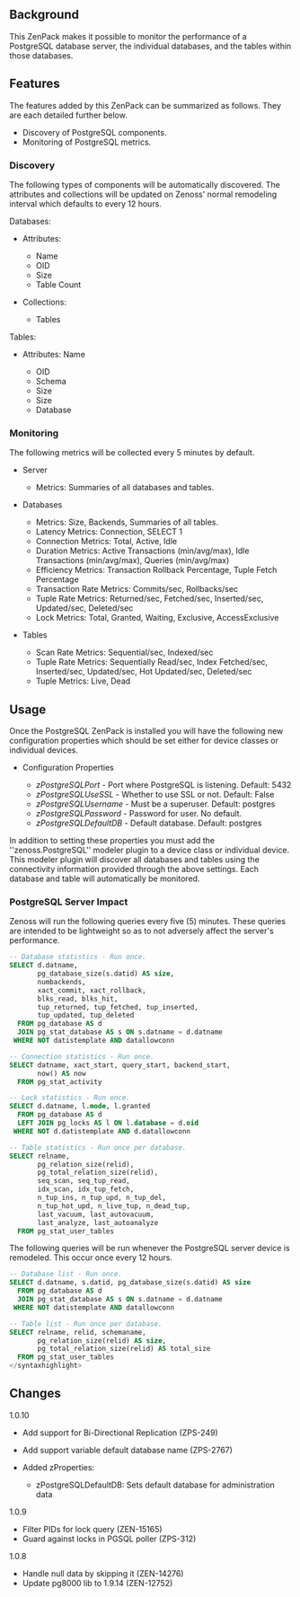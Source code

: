 Background
-------------

This ZenPack makes it possible to monitor the performance of a PostgreSQL
database server, the individual databases, and the tables within those
databases.

Features
----------------

The features added by this ZenPack can be summarized as follows. They are each
detailed further below.

- Discovery of PostgreSQL components.
- Monitoring of PostgreSQL metrics.

### Discovery

The following types of components will be automatically discovered. The
attributes and collections will be updated on Zenoss' normal remodeling
interval which defaults to every 12 hours.

Databases:

*   Attributes:

    - Name
    - OID
    - Size
    - Table Count

*   Collections:

    - Tables

Tables:

*   Attributes: Name

    - OID
    - Schema
    - Size
    - Size
    - Database

### Monitoring

The following metrics will be collected every 5 minutes by default.

*    Server

     - Metrics: Summaries of all databases and tables.

*    Databases

     - Metrics: Size, Backends, Summaries of all tables.
     - Latency Metrics: Connection, SELECT 1
     - Connection Metrics: Total, Active, Idle
     - Duration Metrics: Active Transactions (min/avg/max), Idle Transactions (min/avg/max), Queries (min/avg/max)
     - Efficiency Metrics: Transaction Rollback Percentage, Tuple Fetch Percentage
     - Transaction Rate Metrics: Commits/sec, Rollbacks/sec
     - Tuple Rate Metrics: Returned/sec, Fetched/sec, Inserted/sec, Updated/sec, Deleted/sec
     - Lock Metrics: Total, Granted, Waiting, Exclusive, AccessExclusive

*    Tables

     - Scan Rate Metrics: Sequential/sec, Indexed/sec
     - Tuple Rate Metrics: Sequentially Read/sec, Index Fetched/sec, Inserted/sec, Updated/sec, Hot Updated/sec, Deleted/sec
     - Tuple Metrics: Live, Dead

Usage
--------------

Once the PostgreSQL ZenPack is installed you will have the following new
configuration properties which should be set either for device classes or
individual devices.

*    Configuration Properties

     - *zPostgreSQLPort* - Port where PostgreSQL is listening. Default: 5432
     - *zPostgreSQLUseSSL* - Whether to use SSL or not. Default: False
     - *zPostgreSQLUsername* - Must be a superuser. Default: postgres
     - *zPostgreSQLPassword* - Password for user. No default.
     - *zPostgreSQLDefaultDB* - Default database. Default: postgres

In addition to setting these properties you must add the ''zenoss.PostgreSQL''
modeler plugin to a device class or individual device. This modeler plugin will
discover all databases and tables using the connectivity information provided
through the above settings. Each database and table will automatically be
monitored.

### PostgreSQL Server Impact

Zenoss will run the following queries every five (5) minutes. These queries are
intended to be lightweight so as to not adversely affect the server's
performance.


```sql
-- Database statistics - Run once.
SELECT d.datname,
       pg_database_size(s.datid) AS size,
       numbackends,
       xact_commit, xact_rollback,
       blks_read, blks_hit,
       tup_returned, tup_fetched, tup_inserted,
       tup_updated, tup_deleted
  FROM pg_database AS d
  JOIN pg_stat_database AS s ON s.datname = d.datname
 WHERE NOT datistemplate AND datallowconn

-- Connection statistics - Run once.
SELECT datname, xact_start, query_start, backend_start,
       now() AS now
  FROM pg_stat_activity

-- Lock statistics - Run once.
SELECT d.datname, l.mode, l.granted
  FROM pg_database AS d
  LEFT JOIN pg_locks AS l ON l.database = d.oid
 WHERE NOT d.datistemplate AND d.datallowconn

-- Table statistics - Run once per database.
SELECT relname,
       pg_relation_size(relid),
       pg_total_relation_size(relid),
       seq_scan, seq_tup_read,
       idx_scan, idx_tup_fetch,
       n_tup_ins, n_tup_upd, n_tup_del,
       n_tup_hot_upd, n_live_tup, n_dead_tup,
       last_vacuum, last_autovacuum,
       last_analyze, last_autoanalyze
  FROM pg_stat_user_tables
```

The following queries will be run whenever the PostgreSQL server device is
remodeled. This occur once every 12 hours.

```sql
-- Database list - Run once.
SELECT d.datname, s.datid, pg_database_size(s.datid) AS size
  FROM pg_database AS d
  JOIN pg_stat_database AS s ON s.datname = d.datname
 WHERE NOT datistemplate AND datallowconn

-- Table list - Run once per database.
SELECT relname, relid, schemaname,
       pg_relation_size(relid) AS size,
       pg_total_relation_size(relid) AS total_size
  FROM pg_stat_user_tables
</syntaxhighlight>
```

Changes
---------------

1.0.10

* Add support for Bi-Directional Replication (ZPS-249)
* Add support variable default database name (ZPS-2767)
* Added zProperties:

    - zPostgreSQLDefaultDB: Sets default database for administration data

1.0.9

* Filter PIDs for lock query (ZEN-15165)
* Guard against locks in PGSQL poller (ZPS-312)

1.0.8

* Handle null data by skipping it (ZEN-14276)
* Update pg8000 lib to 1.9.14 (ZEN-12752)

